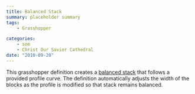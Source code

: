```yaml
---
title: Balanced Stack
summary: placeholder summary
tags:
    - Grasshopper

categories:
    - som
    - Christ Our Savior Cathedral
date: "2010-09-20"
---
```


This grasshopper definition creates a [balanced stack](http://en.wikipedia.org/wiki/Block-stacking_problem) that follows a provided profile curve. The definition automatically adjusts the width of the blocks as the profile is modified so that stack remains balanced.
